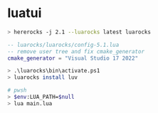 # luatui

```sh
> hererocks -j 2.1 --luarocks latest luarocks
```

```lua
-- luarocks/luarocks/config-5.1.lua
-- remove user tree and fix cmake_generator
cmake_generator = "Visual Studio 17 2022"
```

```sh
> .\luarocks\bin\activate.ps1
> luarocks install luv
```

```sh
# pwsh
> $env:LUA_PATH=$null
> lua main.lua
```
